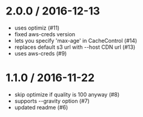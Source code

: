 
2.0.0 / 2016-12-13
==================

  * uses optimiz (#11)
  * fixed aws-creds version
  * lets you specify 'max-age' in CacheControl (#14)
  * replaces default s3 url with --host CDN url (#13)
  * uses aws-creds (#9)

1.1.0 / 2016-11-22
==================

  * skip optimize if quality is 100 anyway (#8)
  * supports --gravity option (#7)
  * updated readme (#6)
